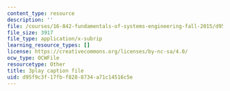 ```yaml
---
content_type: resource
description: ''
file: /courses/16-842-fundamentals-of-systems-engineering-fall-2015/d95f9c3f17fbf8288734a71c14516c5e_Wc0PmAIEUhM.srt
file_size: 3917
file_type: application/x-subrip
learning_resource_types: []
license: https://creativecommons.org/licenses/by-nc-sa/4.0/
ocw_type: OCWFile
resourcetype: Other
title: 3play caption file
uid: d95f9c3f-17fb-f828-8734-a71c14516c5e
---
```

